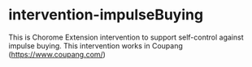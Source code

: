 # intervention-impulseBuying

This is Chorome Extension intervention to support self-control against impulse buying.
This intervention works in Coupang (https://www.coupang.com/)
